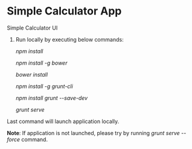 # Simple Calculator App

Simple Calculator UI

1. Run locally by executing below commands:

   _npm install_

   _npm install -g bower_

   _bower install_
   
   _npm install -g grunt-cli_
   
   _npm install grunt --save-dev_
   
   _grunt serve_

Last command will launch application locally.

**Note**: If application is not launched, please try by running _grunt serve --force_ command.



